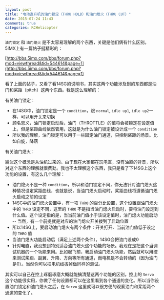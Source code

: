 ```yaml
---
layout: post
title: "电动直升机的油门锁定（THRU HOLD）和油门熄火（THRU CUT）"
date: 2015-07-24 11:43
comments: true
categories: RCHelicopter
---
```


`油门锁定` 和 `油门熄火` 是不太容易理解的两个东西，关键是他们俩有什么区别。5IMX上有一篇帖子挺精彩的：

[http://bbs.5imx.com/bbs/forum.php?mod=viewthread&tid=544614&page=1](http://bbs.5imx.com/bbs/forum.php?mod=viewthread&tid=544614&page=1)

<!-- more -->

看了上面的帖子，又看了看14SG的说明书，其实这两个功能涉及到的东西都是油门和桨距（pitch）这两个东西。我是这么理解的：

有关油门锁定：

- 在14SG中，油门锁定是一个 `condition`，跟 `normal`, `idle up1`, `idle up2`一样，可以用开关来切换
- 顾名思义，油门锁定启动后，油门（THROTTLE）的值将会被锁定在设定值上，但是桨距曲线依然管用，这就是为什么油门锁定被设计成一个 `condition`
- 所以我的理解，油门锁定可以用于一些固定油门通道，只控制桨距的场景。比如自旋，降落

有关油门熄火：

貌似这个概念是从油机过来的。由于现在大家都在玩电直，没有油直的背景，所以对这个东西的理解就很费劲。我也不太理解这个东西，我只是看了下14SG上这个功能的设置，有这么几个理解：

- 油门熄火不是一种 `condition`，所以和油门锁定不同，你无法针对油门熄火这种情况设定桨距曲线，也就是说，当油门熄火启动时，桨距曲线将遵循油门熄火启动之前的设定
- 14SG中的油门熄火设置中，有一项 `THRO` 的百分比设置，这个设置跟油门熄火中的 `THRO` 设定不同，这里的 `THRO` 不是指当油门熄火启动时，要将油门设定到什么值。这个设定指的是，当当前油门值小于该设定值时，油门熄火功能启动 -- 当然，有一个前提就是对应的油门熄火开关拨到了启动位置
- 所以14SG上，要启动油门熄火有两个条件：开关打开、当前油门值低于设定的 `THRO` 值
- 当油门熄火功能启动后（满足上述两个条件），14SG会把油门设成0
- 针对电直，我没想到特别适合油门熄火这个功能的场景。我现在是把这个当调试机器的一个功能来用。比如起飞前，我启动油门熄火功能，然后就可以用控来测试桨距、副翼、升降、方向等所有通道，而电机是不会转动的（因为油门是0）。当然你可以把电机线拔掉做同样的测试。

其实可以自己在控上琢磨琢磨大概就能搞清楚这两个功能的区别，控上的 `Servo` 这个功能很实用，你做了任何设置都可以在这里看到各个通道的变化。所以当你设置油门锁定和油门熄火之后，在 `Servo` 这里就可以很方便的观察油门和桨距两个通道的变化了。
